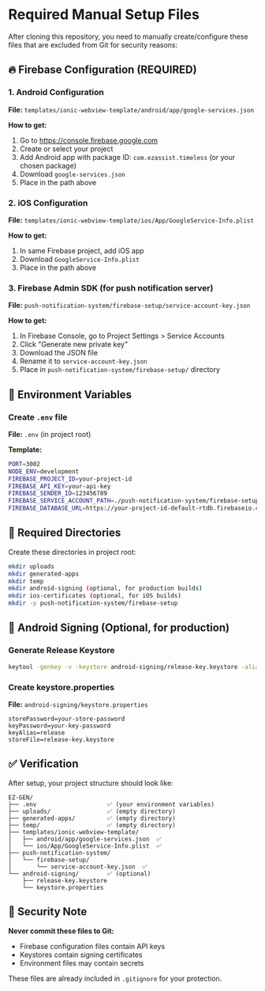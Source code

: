 # Required Manual Setup Files

After cloning this repository, you need to manually create/configure these files that are excluded from Git for security reasons:

## 🔥 Firebase Configuration (REQUIRED)

### 1. Android Configuration
**File:** `templates/ionic-webview-template/android/app/google-services.json`

**How to get:**
1. Go to https://console.firebase.google.com
2. Create or select your project
3. Add Android app with package ID: `com.ezassist.timeless` (or your chosen package)
4. Download `google-services.json`
5. Place in the path above

### 2. iOS Configuration
**File:** `templates/ionic-webview-template/ios/App/GoogleService-Info.plist`

**How to get:**
1. In same Firebase project, add iOS app
2. Download `GoogleService-Info.plist`
3. Place in the path above

### 3. Firebase Admin SDK (for push notification server)
**File:** `push-notification-system/firebase-setup/service-account-key.json`

**How to get:**
1. In Firebase Console, go to Project Settings > Service Accounts
2. Click "Generate new private key"
3. Download the JSON file
4. Rename it to `service-account-key.json`
5. Place in `push-notification-system/firebase-setup/` directory

## 🔧 Environment Variables

### Create `.env` file
**File:** `.env` (in project root)

**Template:**
```bash
PORT=3002
NODE_ENV=development
FIREBASE_PROJECT_ID=your-project-id
FIREBASE_API_KEY=your-api-key
FIREBASE_SENDER_ID=123456789
FIREBASE_SERVICE_ACCOUNT_PATH=./push-notification-system/firebase-setup/service-account-key.json
FIREBASE_DATABASE_URL=https://your-project-id-default-rtdb.firebaseio.com/
```

## 📁 Required Directories

Create these directories in project root:
```bash
mkdir uploads
mkdir generated-apps
mkdir temp
mkdir android-signing (optional, for production builds)
mkdir ios-certificates (optional, for iOS builds)
mkdir -p push-notification-system/firebase-setup
```

## 🔐 Android Signing (Optional, for production)

### Generate Release Keystore
```bash
keytool -genkey -v -keystore android-signing/release-key.keystore -alias release -keyalg RSA -keysize 2048 -validity 10000
```

### Create keystore.properties
**File:** `android-signing/keystore.properties`
```properties
storePassword=your-store-password
keyPassword=your-key-password
keyAlias=release
storeFile=release-key.keystore
```

## ✅ Verification

After setup, your project structure should look like:
```
EZ-GEN/
├── .env                    ✅ (your environment variables)
├── uploads/                ✅ (empty directory)
├── generated-apps/         ✅ (empty directory)
├── temp/                   ✅ (empty directory)
├── templates/ionic-webview-template/
│   ├── android/app/google-services.json  ✅
│   └── ios/App/GoogleService-Info.plist  ✅
├── push-notification-system/
│   └── firebase-setup/
│       └── service-account-key.json  ✅
└── android-signing/        ✅ (optional)
    ├── release-key.keystore
    └── keystore.properties
```

## 🚨 Security Note

**Never commit these files to Git:**
- Firebase configuration files contain API keys
- Keystores contain signing certificates
- Environment files may contain secrets

These files are already included in `.gitignore` for your protection.
